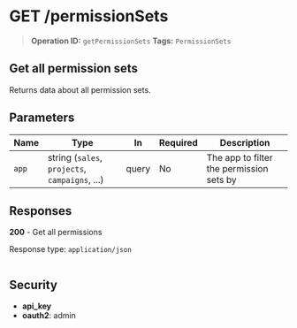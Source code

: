 # GET /permissionSets

> **Operation ID:** `getPermissionSets`
> **Tags:** `PermissionSets`

## Get all permission sets

Returns data about all permission sets.

## Parameters

| Name | Type | In | Required | Description |
|------|------|-------|----------|-------------|
| `app` | string (`sales`, `projects`, `campaigns`, ...) | query | No | The app to filter the permission sets by |

## Responses

**200** - Get all permissions

Response type: `application/json`

```

```


## Security

- **api_key**
- **oauth2**: admin